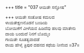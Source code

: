 +++
title = "037 ಆಯಿತೇ ಸನ್ತೋಷ"

+++
ಆಯಿತೇ ಸಂತೋಷ ಕಮಲದ  
ಳಾಯತೇಕ್ಷಣನೊಡನೆ ಬಂಡಿಯ  
ಬೋಯಿಕೆಗೆ ವೀಳೆಯವ ಹಿಡಿದೆವು ಹಲವು ಮಾತೇನು  
ದಾಯ ಬಂದುದೆ ನಿನಗೆ ಬೊಮ್ಮಂ  
ಗಾಯಿತೇ ಸೂತತ್ವವಾದಡೆ  
ರಾಯ ಹೇಳೈ ತ್ರಿಪುರ ದಹನದ ಕಥೆಯ ನೀನೆಂದ       ॥37॥